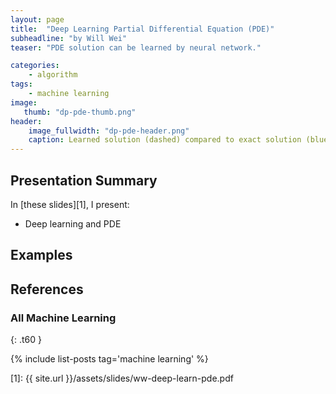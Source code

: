```yaml
---
layout: page
title:  "Deep Learning Partial Differential Equation (PDE)"
subheadline: "by Will Wei"
teaser: "PDE solution can be learned by neural network."

categories:
    - algorithm
tags:
    - machine learning
image:
   thumb: "dp-pde-thumb.png"
header:
    image_fullwidth: "dp-pde-header.png"
    caption: Learned solution (dashed) compared to exact solution (blue).
---
```

<!-- Page Content Starts Here -->

## Presentation Summary
In [these slides][1], I present:

  * Deep learning and PDE

## Examples

## References

### All Machine Learning
{: .t60 }

{% include list-posts tag='machine learning' %}

[1]: {{ site.url }}/assets/slides/ww-deep-learn-pde.pdf
